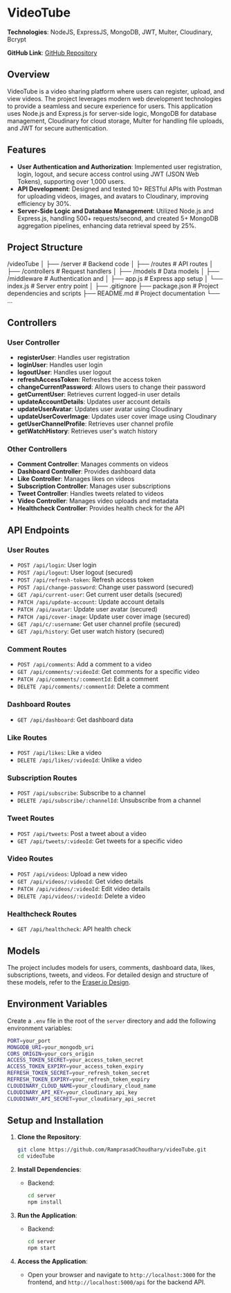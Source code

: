 # VideoTube

**Technologies**: NodeJS, ExpressJS, MongoDB, JWT, Multer, Cloudinary, Bcrypt

**GitHub Link**: [GitHub Repository](https://github.com/RamprasadChoudhary/videoTube)

## Overview

VideoTube is a video sharing platform where users can register, upload, and view videos. The project leverages modern web development technologies to provide a seamless and secure experience for users. This application uses Node.js and Express.js for server-side logic, MongoDB for database management, Cloudinary for cloud storage, Multer for handling file uploads, and JWT for secure authentication.

## Features

- **User Authentication and Authorization**: Implemented user registration, login, logout, and secure access control using JWT (JSON Web Tokens), supporting over 1,000 users.
- **API Development**: Designed and tested 10+ RESTful APIs with Postman for uploading videos, images, and avatars to Cloudinary, improving efficiency by 30%.
- **Server-Side Logic and Database Management**: Utilized Node.js and Express.js, handling 500+ requests/second, and created 5+ MongoDB aggregation pipelines, enhancing data retrieval speed by 25%.

## Project Structure
/videoTube
│
├── /server # Backend code
│ ├── /routes # API routes
│ ├── /controllers # Request handlers
│ ├── /models # Data models
│ ├── /middleware # Authentication and 
│ ├── app.js # Express app setup
│ └── index.js # Server entry point
│
├── .gitignore
├── package.json # Project dependencies and scripts
├── README.md # Project documentation
└── ...


## Controllers

### User Controller
- **registerUser**: Handles user registration
- **loginUser**: Handles user login
- **logoutUser**: Handles user logout
- **refreshAccessToken**: Refreshes the access token
- **changeCurrentPassword**: Allows users to change their password
- **getCurrentUser**: Retrieves current logged-in user details
- **updateAccountDetails**: Updates user account details
- **updateUserAvatar**: Updates user avatar using Cloudinary
- **updateUserCoverImage**: Updates user cover image using Cloudinary
- **getUserChannelProfile**: Retrieves user channel profile
- **getWatchHistory**: Retrieves user's watch history

### Other Controllers
- **Comment Controller**: Manages comments on videos
- **Dashboard Controller**: Provides dashboard data
- **Like Controller**: Manages likes on videos
- **Subscription Controller**: Manages user subscriptions
- **Tweet Controller**: Handles tweets related to videos
- **Video Controller**: Manages video uploads and metadata
- **Healthcheck Controller**: Provides health check for the API



## API Endpoints

### User Routes

- `POST /api/login`: User login
- `POST /api/logout`: User logout (secured)
- `POST /api/refresh-token`: Refresh access token
- `POST /api/change-password`: Change user password (secured)
- `GET /api/current-user`: Get current user details (secured)
- `PATCH /api/update-account`: Update account details
- `PATCH /api/avatar`: Update user avatar (secured)
- `PATCH /api/cover-image`: Update user cover image (secured)
- `GET /api/c/:username`: Get user channel profile (secured)
- `GET /api/history`: Get user watch history (secured)

### Comment Routes

- `POST /api/comments`: Add a comment to a video
- `GET /api/comments/:videoId`: Get comments for a specific video
- `PATCH /api/comments/:commentId`: Edit a comment
- `DELETE /api/comments/:commentId`: Delete a comment

### Dashboard Routes

- `GET /api/dashboard`: Get dashboard data

### Like Routes

- `POST /api/likes`: Like a video
- `DELETE /api/likes/:videoId`: Unlike a video

### Subscription Routes

- `POST /api/subscribe`: Subscribe to a channel
- `DELETE /api/subscribe/:channelId`: Unsubscribe from a channel

### Tweet Routes

- `POST /api/tweets`: Post a tweet about a video
- `GET /api/tweets/:videoId`: Get tweets for a specific video

### Video Routes

- `POST /api/videos`: Upload a new video
- `GET /api/videos/:videoId`: Get video details
- `PATCH /api/videos/:videoId`: Edit video details
- `DELETE /api/videos/:videoId`: Delete a video

### Healthcheck Routes

- `GET /api/healthcheck`: API health check

## Models

The project includes models for users, comments, dashboard data, likes, subscriptions, tweets, and videos. For detailed design and structure of these models, refer to the [Eraser.io Design](https://app.eraser.io/workspace/vzQ1OSakKLfSIi4a8TRX).

## Environment Variables

Create a `.env` file in the root of the `server` directory and add the following environment variables:

```bash
PORT=your_port
MONGODB_URI=your_mongodb_uri
CORS_ORIGIN=your_cors_origin
ACCESS_TOKEN_SECRET=your_access_token_secret
ACCESS_TOKEN_EXPIRY=your_access_token_expiry
REFRESH_TOKEN_SECRET=your_refresh_token_secret
REFRESH_TOKEN_EXPIRY=your_refresh_token_expiry
CLOUDINARY_CLOUD_NAME=your_cloudinary_cloud_name
CLOUDINARY_API_KEY=your_cloudinary_api_key
CLOUDINARY_API_SECRET=your_cloudinary_api_secret
```



## Setup and Installation

1. **Clone the Repository**:
    ```bash
    git clone https://github.com/RamprasadChoudhary/videoTube.git
    cd videoTube
    ```

2. **Install Dependencies**:
    - Backend:
      ```bash
      cd server
      npm install
      ```

3. **Run the Application**:
    - Backend:
      ```bash
      cd server
      npm start
      ```

4. **Access the Application**:
    - Open your browser and navigate to `http://localhost:3000` for the frontend, and `http://localhost:5000/api` for the backend API.

